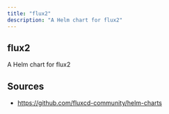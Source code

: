 ```yaml
---
title: "flux2"
description: "A Helm chart for flux2"
---
```


## flux2

A Helm chart for flux2

## Sources

- https://github.com/fluxcd-community/helm-charts
